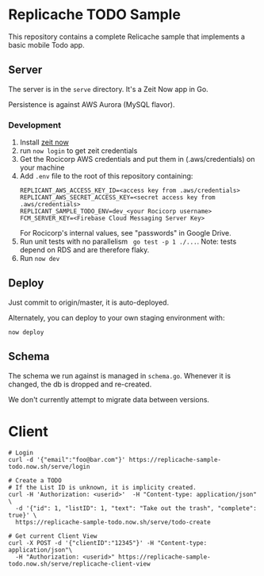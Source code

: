 # Replicache TODO Sample

This repository contains a complete Relicache sample that implements a basic mobile Todo app.

## Server

The server is in the `serve` directory. It's a Zeit Now app in Go.

Persistence is against AWS Aurora (MySQL flavor).

### Development

1. Install [zeit now](https://zeit.co/download)
1. run `now login` to get zeit credentials
1. Get the Rocicorp AWS credentials and put them in (.aws/credentials) on your machine
1. Add `.env` file to the root of this repository containing:
   ```
   REPLICANT_AWS_ACCESS_KEY_ID=<access key from .aws/credentials>
   REPLICANT_AWS_SECRET_ACCESS_KEY=<secret access key from .aws/credentials>
   REPLICANT_SAMPLE_TODO_ENV=dev_<your Rocicorp username>
   FCM_SERVER_KEY=<Firebase Cloud Messaging Server Key>
   ```
   For Rocicorp's internal values, see "passwords" in Google Drive.
1. Run unit tests with no parallelism ` go test -p 1 ./...`. Note: tests depend on RDS and are therefore flaky.
1. Run `now dev`

## Deploy

Just commit to origin/master, it is auto-deployed.

Alternately, you can deploy to your own staging environment with:

```
now deploy
```

## Schema

The schema we run against is managed in `schema.go`. Whenever it is changed, the db is dropped and re-created.

We don't currently attempt to migrate data between versions.

# Client

```
# Login
curl -d '{"email":"foo@bar.com"}' https://replicache-sample-todo.now.sh/serve/login

# Create a TODO
# If the List ID is unknown, it is implicity created.
curl -H 'Authorization: <userid>'  -H "Content-type: application/json" \
  -d '{"id": 1, "listID": 1, "text": "Take out the trash", "complete": true}' \
  https://replicache-sample-todo.now.sh/serve/todo-create

# Get current Client View
curl -X POST -d '{"clientID":"12345"}' -H "Content-type: application/json"\
  -H "Authorization: <userid>" https://replicache-sample-todo.now.sh/serve/replicache-client-view
```
